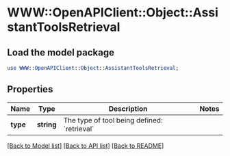 # WWW::OpenAPIClient::Object::AssistantToolsRetrieval

## Load the model package
```perl
use WWW::OpenAPIClient::Object::AssistantToolsRetrieval;
```

## Properties
Name | Type | Description | Notes
------------ | ------------- | ------------- | -------------
**type** | **string** | The type of tool being defined: &#x60;retrieval&#x60; | 

[[Back to Model list]](../README.md#documentation-for-models) [[Back to API list]](../README.md#documentation-for-api-endpoints) [[Back to README]](../README.md)


